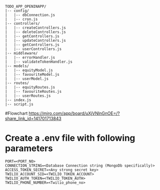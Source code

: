 ```plaintext
TODO_APP_OPENINAPP/
|-- config/
|   |-- dbConnection.js
|   |-- cron.js
|-- controllers/
|   |-- createControllers.js
|   |-- deleteControllers.js
|   |-- getControllers.js
|   |-- updateControllers.js
|   |-- getControllers.js
|   |-- userControllers.js
|-- middleware/
|   |-- errorHandler.js
|   |-- validateTokenHandler.js
|-- models/
|   |-- equityModel.js
|   |-- favouriteModel.js
|   |-- userModel.js
|-- routes/
|   |-- equityRoutes.js
|   |-- favouriteRoutes.js
|   |-- userRoutes.js
|-- index.js
|-- script.js
```

#Flowchart
https://miro.com/app/board/uXjVNlnGnOE=/?share_link_id=141701713843

# Create a .env file with following parameters
```
PORT=<PORT_NO>
CONNECTION_STRING=<Database Connection string (MongoDb specifically)>
ACCESS_TOKEN_SECRET=<Any strong secret key>
TWILIO_ACCOUNT_SID=<TWILIO_TOKEN_ACCOUNT>
TWILIO_AUTH_TOKEN=<TWILIO_TOKEN_AUTH>
TWILIO_PHONE_NUMBER=<Twilio_phone_no>
```
